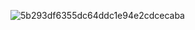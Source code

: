 
![5b293df6355dc64ddc1e94e2cdcecaba](https://github.com/user-attachments/assets/6e95d7d7-d681-41fc-b66d-be3826592d71)
